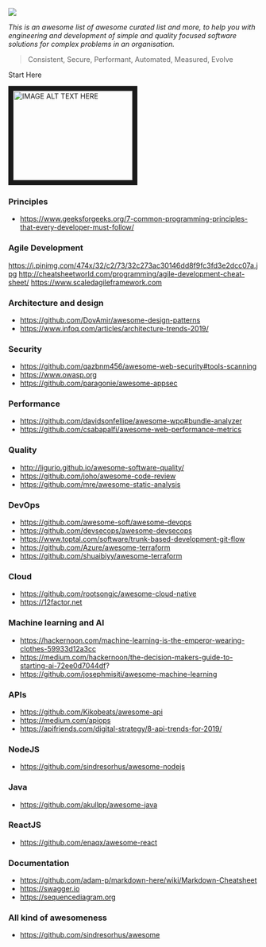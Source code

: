 ![](https://i.pinimg.com/originals/ea/ba/92/eaba92aebcff4399bcd0a64cf576ea46.jpg)

*_This is an awesome list of awesome curated list and more, to help you with engineering and development of simple and quality focused software solutions for complex problems in an organisation._* 

> Consistent, Secure, Performant, Automated, Measured, Evolve

Start Here

<a href="http://www.youtube.com/watch?feature=player_embedded&v=p0jGmgIrf_M" target="_blank"><img src="http://img.youtube.com/vi/p0jGmgIrf_M/0.jpg" 
alt="IMAGE ALT TEXT HERE" width="240" height="180" border="10" /></a>

### Principles
- https://www.geeksforgeeks.org/7-common-programming-principles-that-every-developer-must-follow/

### Agile Development
https://i.pinimg.com/474x/32/c2/73/32c273ac30146dd8f9fc3fd3e2dcc07a.jpg
http://cheatsheetworld.com/programming/agile-development-cheat-sheet/
https://www.scaledagileframework.com

### Architecture and design
- https://github.com/DovAmir/awesome-design-patterns
- https://www.infoq.com/articles/architecture-trends-2019/

### Security 
- https://github.com/qazbnm456/awesome-web-security#tools-scanning
- https://www.owasp.org
- https://github.com/paragonie/awesome-appsec

### Performance
- https://github.com/davidsonfellipe/awesome-wpo#bundle-analyzer
- https://github.com/csabapalfi/awesome-web-performance-metrics

### Quality
- http://ligurio.github.io/awesome-software-quality/
- https://github.com/joho/awesome-code-review
- https://github.com/mre/awesome-static-analysis

### DevOps
- https://github.com/awesome-soft/awesome-devops
- https://github.com/devsecops/awesome-devsecops
- https://www.toptal.com/software/trunk-based-development-git-flow
- https://github.com/Azure/awesome-terraform
- https://github.com/shuaibiyy/awesome-terraform

### Cloud
- https://github.com/rootsongjc/awesome-cloud-native
- https://12factor.net

### Machine learning and AI
- https://hackernoon.com/machine-learning-is-the-emperor-wearing-clothes-59933d12a3cc
- https://medium.com/hackernoon/the-decision-makers-guide-to-starting-ai-72ee0d7044df?
- https://github.com/josephmisiti/awesome-machine-learning

### APIs
- https://github.com/Kikobeats/awesome-api
- https://medium.com/apiops
- https://apifriends.com/digital-strategy/8-api-trends-for-2019/

### NodeJS
- https://github.com/sindresorhus/awesome-nodejs

### Java
- https://github.com/akullpp/awesome-java 

### ReactJS 
- https://github.com/enaqx/awesome-react

### Documentation
- https://github.com/adam-p/markdown-here/wiki/Markdown-Cheatsheet
- https://swagger.io
- https://sequencediagram.org

### All kind of awesomeness
- https://github.com/sindresorhus/awesome
